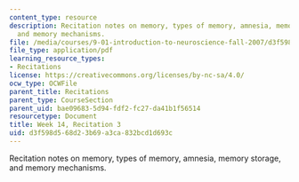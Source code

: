 ```yaml
---
content_type: resource
description: Recitation notes on memory, types of memory, amnesia, memory storage,
  and memory mechanisms.
file: /media/courses/9-01-introduction-to-neuroscience-fall-2007/d3f598d568d23b69a3ca832bcd1d693c_wk14_hand120507.pdf
file_type: application/pdf
learning_resource_types:
- Recitations
license: https://creativecommons.org/licenses/by-nc-sa/4.0/
ocw_type: OCWFile
parent_title: Recitations
parent_type: CourseSection
parent_uid: bae09683-5d94-fdf2-fc27-da41b1f56514
resourcetype: Document
title: Week 14, Recitation 3
uid: d3f598d5-68d2-3b69-a3ca-832bcd1d693c
---
```

Recitation notes on memory, types of memory, amnesia, memory storage, and memory mechanisms.